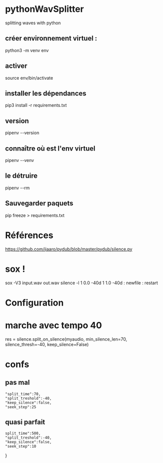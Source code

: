 # pythonWavSplitter
splitting waves with python


## créer environnement virtuel :

python3 -m venv env

## activer

source env/bin/activate

## installer les dépendances

pip3 install -r requirements.txt

## version

pipenv --version

## connaître où est l'env virtuel

pipenv --venv

## le détruire

pipenv --rm

## Sauvegarder paquets

pip freeze > requirements.txt

# Références

https://github.com/jiaaro/pydub/blob/master/pydub/silence.py

# sox !
sox -V3 input.wav out.wav silence -l 1 0.0 -40d 1 1.0 -40d  : newfile : restart

# Configuration
# marche avec tempo 40
 res = silence.split_on_silence(myaudio, min_silence_len=70, silence_thresh=-40, keep_silence=False)

# confs
## pas mal  
    "split_time":70,
    "split_treshold":-40,
    "keep_silence":false,
    "seek_step":25

## quasi parfait
    split_time":500,
    "split_treshold":-40,
    "keep_silence":false,
    "seek_step":10
}